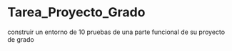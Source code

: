 # Tarea_Proyecto_Grado
construir un entorno de 10 pruebas de una parte funcional de su proyecto de grado
